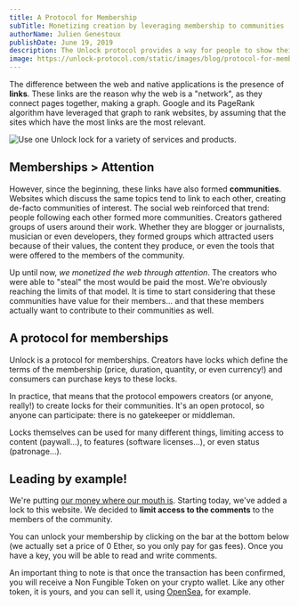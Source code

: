 ```yaml
---
title: A Protocol for Membership
subTitle: Monetizing creation by leveraging membership to communities
authorName: Julien Genestoux
publishDate: June 19, 2019
description: The Unlock protocol provides a way for people to show their support and access exclusive content, features, or even status. It is a web-native way for creators to monetize their work.
image: https://unlock-protocol.com/static/images/blog/protocol-for-memberships.png
---
```


The difference between the web and native applications is the presence of **links**. These links are the reason why the web is a "network", as they connect pages together, making a graph. Google and its PageRank algorithm have leveraged that graph to rank websites, by assuming that the sites which have the most links are the most relevant.

![Use one Unlock lock for a variety of services and products.](/static/images/blog/protocol-for-memberships.png)

## Memberships > Attention

However, since the beginning, these links have also formed **communities**. Websites which discuss the same topics tend to link to each other, creating de-facto communities of interest. The social web reinforced that trend: people following each other formed more communities. Creators gathered groups of users around their work. Whether they are blogger or journalists, musician or even developers, they formed groups which attracted users because of their values, the content they produce, or even the tools that were offered to the members of the community.

Up until now, _we monetized the web through attention_. The creators who were able to "steal" the most would be paid the most. We're obviously reaching the limits of that model. It is time to start considering that these communities have value for their members... and that these members actually want to contribute to their communities as well.

## A protocol for memberships

Unlock is a protocol for memberships. Creators have locks which define the terms of the membership (price, duration, quantity, or even currency!) and consumers can purchase keys to these locks.

In practice, that means that the protocol empowers creators (or anyone, really!) to create locks for their communities. It's an open protocol, so anyone can participate: there is no gatekeeper or middleman.

Locks themselves can be used for many different things, limiting access to content (paywall...), to features (software licenses...), or even status (patronage...).

## Leading by example!

We're putting [our money where our mouth is](/blog/crypto-first/). Starting today, we've added a lock to this website. We decided to **limit access to the comments** to the members of the community.

You can unlock your membership by clicking on the bar at the bottom below (we actually set a price of 0 Ether, so you only pay for gas fees). Once you have a key, you will be able to read and write comments.

An important thing to note is that once the transaction has been confirmed, you will receive a Non Fungible Token on your crypto wallet. Like any other token, it is yours, and you can sell it, using [OpenSea](https://opensea.io/), for example.
